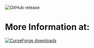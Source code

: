 ![GitHub release](https://img.shields.io/github/v/release/GoodDay360/Dont_Have_Name.svg)

# More Information at:
[![CurseForge downloads](http://cf.way2muchnoise.eu/full_394468_downloads.svg)](https://www.curseforge.com/minecraft/modpacks/dont-have-name)
